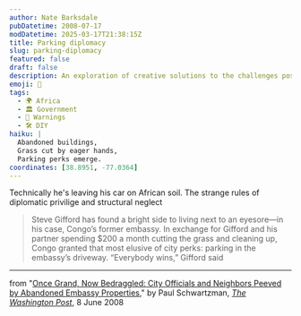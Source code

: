 ```yaml
---
author: Nate Barksdale
pubDatetime: 2008-07-17
modDatetime: 2025-03-17T21:38:15Z
title: Parking diplomacy
slug: parking-diplomacy
featured: false
draft: false
description: An exploration of creative solutions to the challenges posed by neglected embassy properties.
emoji: 🚗
tags:
  - 🌍 Africa
  - 🏛️ Government
  - 🚨 Warnings
  - 🛠️ DIY
haiku: |
  Abandoned buildings,  
  Grass cut by eager hands,  
  Parking perks emerge.
coordinates: [38.8951, -77.0364]
---
```


Technically he's leaving his car on African soil. The strange rules of diplomatic privilige and structural neglect

> Steve Gifford has found a bright side to living next to an eyesore—in his case, Congo’s former embassy. In exchange for Gifford and his partner spending $200 a month cutting the grass and cleaning up, Congo granted that most elusive of city perks: parking in the embassy’s driveway. “Everybody wins,” Gifford said

---

from "[Once Grand, Now Bedraggled: City Officials and Neighbors Peeved by Abandoned Embassy Properties](https://www.google.com/search?q=%22Once%20Grand%2C%20Now%20Bedraggled%3A%20City%20Officials%20and%20Neighbors%20Peeved%20by%20Abandoned%20Embassy%20Properties%22%20washingtonpost.com)," by Paul Schwartzman, [_The Washington Post_](http://web.archive.org/web/20250210152953/https://www.washingtonpost.com/), 8 June 2008
